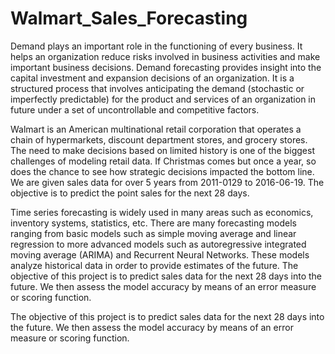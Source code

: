 # Walmart_Sales_Forecasting

Demand plays an important role in the functioning of every business. It helps an organization reduce risks involved in business activities and make important business decisions. Demand forecasting provides insight into the capital investment and expansion decisions of an organization. It is a structured process that involves anticipating the demand (stochastic or imperfectly predictable) for the product and services of an organization in future under a set of uncontrollable and competitive factors.    

Walmart is an American multinational retail corporation that operates a chain of hypermarkets, discount department stores, and grocery stores. The need to make decisions based on limited history is one of the biggest challenges of modeling retail data. If Christmas comes but once a year, so does the chance to see how strategic decisions impacted the bottom line. We are given sales data for over 5 years from 2011-0129 to 2016-06-19. The objective is to predict the point sales for the next 28 days.  
 
Time series forecasting is widely used in many areas such as economics, inventory systems, statistics, etc. There are many forecasting models ranging from basic models such as simple moving average and linear regression to more advanced models such as autoregressive integrated moving average (ARIMA) and Recurrent Neural Networks. These models analyze historical data in order to provide estimates of the future. The objective of this project is to predict sales data for the next 28 days into the future. We then assess the model accuracy by means of an error measure or scoring function. 

The objective of this project is to predict sales data for the next 28 days into the future. We then assess the model accuracy by means of an error measure or scoring function. 

